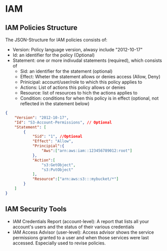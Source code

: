 # IAM

## IAM Policies Structure

The JSON-Structure for IAM policies consists of:
- Version: Policy language version, alwasy include "2012-10-17"
- Id: an identifier for the policy (Optional)
- Statement: one or more indivudal statements (required), which consists of
    - Sid: an identifier for the statement (optional)
    - Effect: Wheter the statement allows or denies access (Allow, Deny)
    - Prinicipal: account/user/role to which this policy applies to
    - Actions: List of actions this policy allows or denies
    - Resource: list of resources to hich the actions applies to
    - Condition: conditions for when this policy is in effect (optional, not reflected in the statement below) 

````json
{
    "Version": "2012-10-17",
    "Id": "S3-Account-Permissions", // Optional
    "Statement": [
        {
            "Sid": "1", //Optional
            "Effect": "Allow",
            "Principial":{
                "Aws":["arn:aws:iam::123456789012:root"]
            },
            "Action":[
                "s3:GetObject",
                "s3:PutObject"
            ],
            "Resource":["arn:aws:s3:::mybucket/*"]
        }
    ]
}

````

## IAM Security Tools

- IAM Credentials Report (account-level): A report that lists all your account's users and the status of their various credentials
- IAM Access Advisor (user-level): Access advisor shows the service permissions granted to a user and when those services were last accessed. Especially used to revise policies.
